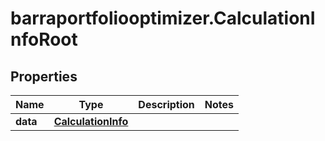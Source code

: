 # barraportfoliooptimizer.CalculationInfoRoot

## Properties

Name | Type | Description | Notes
------------ | ------------- | ------------- | -------------
**data** | [**CalculationInfo**](CalculationInfo.md) |  | 



